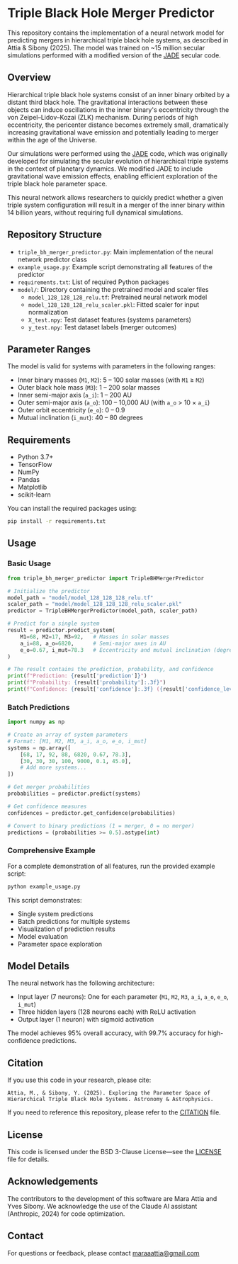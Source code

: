 # Triple Black Hole Merger Predictor

This repository contains the implementation of a neural network model for predicting mergers in hierarchical triple black hole systems, as described in Attia & Sibony (2025). The model was trained on ~15 million secular simulations performed with a modified version of the [JADE](https://github.com/JADE-Exoplanets/JADE) secular code.

## Overview

Hierarchical triple black hole systems consist of an inner binary orbited by a distant third black hole. The gravitational interactions between these objects can induce oscillations in the inner binary's eccentricity through the von Zeipel–Lidov–Kozai (ZLK) mechanism. During periods of high eccentricity, the pericenter distance becomes extremely small, dramatically increasing gravitational wave emission and potentially leading to merger within the age of the Universe.

Our simulations were performed using the [JADE](https://github.com/JADE-Exoplanets/JADE) code, which was originally developed for simulating the secular evolution of hierarchical triple systems in the context of planetary dynamics. We modified JADE to include gravitational wave emission effects, enabling efficient exploration of the triple black hole parameter space.

This neural network allows researchers to quickly predict whether a given triple system configuration will result in a merger of the inner binary within 14 billion years, without requiring full dynamical simulations.

## Repository Structure

- `triple_bh_merger_predictor.py`: Main implementation of the neural network predictor class
- `example_usage.py`: Example script demonstrating all features of the predictor
- `requirements.txt`: List of required Python packages
- `model/`: Directory containing the pretrained model and scaler files
  - `model_128_128_128_relu.tf`: Pretrained neural network model
  - `model_128_128_128_relu_scaler.pkl`: Fitted scaler for input normalization
  - `X_test.npy`: Test dataset features (systems parameters)
  - `y_test.npy`: Test dataset labels (merger outcomes)

## Parameter Ranges

The model is valid for systems with parameters in the following ranges:
- Inner binary masses (`M1`, `M2`): 5 – 100 solar masses (with `M1` ≥ `M2`)
- Outer black hole mass (`M3`): 1 – 200 solar masses
- Inner semi-major axis (`a_i`): 1 – 200 AU
- Outer semi-major axis (`a_o`): 100 – 10,000 AU (with `a_o` > 10 × `a_i`)
- Outer orbit eccentricity (`e_o`): 0 – 0.9
- Mutual inclination (`i_mut`): 40 – 80 degrees

## Requirements

- Python 3.7+
- TensorFlow
- NumPy
- Pandas
- Matplotlib
- scikit-learn

You can install the required packages using:

```bash
pip install -r requirements.txt
```

## Usage

### Basic Usage

```python
from triple_bh_merger_predictor import TripleBHMergerPredictor

# Initialize the predictor
model_path = "model/model_128_128_128_relu.tf"
scaler_path = "model/model_128_128_128_relu_scaler.pkl"
predictor = TripleBHMergerPredictor(model_path, scaler_path)

# Predict for a single system
result = predictor.predict_system(
    M1=68, M2=17, M3=92,   # Masses in solar masses
    a_i=88, a_o=6820,      # Semi-major axes in AU
    e_o=0.67, i_mut=78.3   # Eccentricity and mutual inclination (degrees)
)

# The result contains the prediction, probability, and confidence
print(f"Prediction: {result['prediction']}")
print(f"Probability: {result['probability']:.3f}")
print(f"Confidence: {result['confidence']:.3f} ({result['confidence_level']})")
```

### Batch Predictions

```python
import numpy as np

# Create an array of system parameters
# Format: [M1, M2, M3, a_i, a_o, e_o, i_mut]
systems = np.array([
    [68, 17, 92, 88, 6820, 0.67, 78.3],
    [30, 30, 30, 100, 9000, 0.1, 45.0],
    # Add more systems...
])

# Get merger probabilities
probabilities = predictor.predict(systems)

# Get confidence measures
confidences = predictor.get_confidence(probabilities)

# Convert to binary predictions (1 = merger, 0 = no merger)
predictions = (probabilities >= 0.5).astype(int)
```

### Comprehensive Example

For a complete demonstration of all features, run the provided example script:

```bash
python example_usage.py
```

This script demonstrates:
- Single system predictions
- Batch predictions for multiple systems
- Visualization of prediction results
- Model evaluation
- Parameter space exploration

## Model Details

The neural network has the following architecture:
- Input layer (7 neurons): One for each parameter (`M1`, `M2`, `M3`, `a_i`, `a_o`, `e_o`, `i_mut`)
- Three hidden layers (128 neurons each) with ReLU activation
- Output layer (1 neuron) with sigmoid activation

The model achieves 95% overall accuracy, with 99.7% accuracy for high-confidence predictions.

## Citation

If you use this code in your research, please cite:

```
Attia, M., & Sibony, Y. (2025). Exploring the Parameter Space of Hierarchical Triple Black Hole Systems. Astronomy & Astrophysics.
```

If you need to reference this repository, please refer to the [CITATION](CITATION.cff) file.

## License

This code is licensed under the BSD 3-Clause License—see the [LICENSE](LICENSE) file for details.

## Acknowledgements

The contributors to the development of this software are Mara Attia and Yves Sibony. We acknowledge the use of the Claude AI assistant (Anthropic, 2024) for code optimization.

## Contact

For questions or feedback, please contact maraaattia@gmail.com